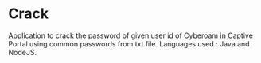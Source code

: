 # Crack
Application to crack the password of given user id of Cyberoam in Captive Portal using common passwords from txt file. Languages used : Java and NodeJS.
